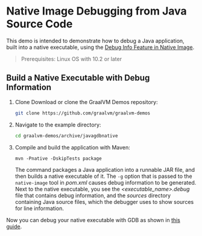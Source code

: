 # Native Image Debugging from Java Source Code

This demo is intended to demonstrate how to debug a Java application, built into a native executable, using the [Debug Info Feature in Native Image](https://www.graalvm.org/latest/reference-manual/native-image/debugging-and-diagnostics/DebugInfo/).

> Prerequisites: Linux OS with 10.2 or later

## Build a Native Executable with Debug Information

1. Clone Download or clone the GraalVM Demos repository:
    ```bash
    git clone https://github.com/graalvm/graalvm-demos
    ```

2. Navigate to the example directory:
    ```bash
    cd graalvm-demos/archive/javagdbnative
    ```

3. Compile and build the application with Maven:
    ```shell
    mvn -Pnative -DskipTests package
    ```
    The command packages a Java application into a runnable JAR file, and then builds a native executable of it.
    The `-g` option that is passed to the `native-image` tool in _pom.xml_ causes debug information to be generated.
    Next to the native executable, you see the _<executable_name>.debug_ file that contains debug information, and the _sources_ directory containing Java source files, which the debugger uses to show sources for line information.

Now you can debug your native executable with GDB as shown in [this guide](https://www.graalvm.org/latest/reference-manual/native-image/guides/debug-native-image-process/).